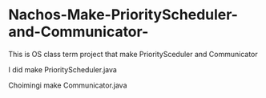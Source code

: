 ﻿# Nachos-Make-PriorityScheduler-and-Communicator-
This is OS class term project that make PrioritySceduler and Communicator

I did make PriorityScheduler.java

Choimingi make Communicator.java
